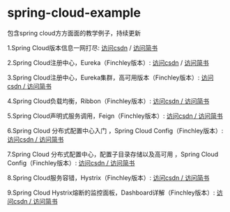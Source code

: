# spring-cloud-example
包含spring cloud方方面面的教学例子，持续更新 

1.Spring Cloud版本信息一网打尽:  <a href="https://blog.csdn.net/NDKHBWH/article/details/94437354">访问csdn<a/>
  /   <a href="https://www.jianshu.com/p/61d6b08c107c">访问简书<a/>
  
2.Spring Cloud注册中心，Eureka（Finchley版本）:  <a href="https://blog.csdn.net/NDKHBWH/article/details/94617964">访问csdn<a/>
  /   <a href="https://www.jianshu.com/p/ca07b9ee7212">访问简书<a/>
  
3.Spring Cloud注册中心，Eureka集群，高可用版本（Finchley版本）:  <a href="https://blog.csdn.net/NDKHBWH/article/details/94734211">访问csdn
  /   <a/><a href="https://www.jianshu.com/p/8748cbadcc01">访问简书<a/>
  
4.Spring Cloud负载均衡，Ribbon（Finchley版本）:  <a href="https://blog.csdn.net/NDKHBWH/article/details/95054675">访问csdn
  /   <a/><a href="https://www.jianshu.com/p/92d5f10c2a4a">访问简书<a/>
  
5.Spring Cloud声明式服务调用，Feign（Finchley版本）:  <a href="https://blog.csdn.net/NDKHBWH/article/details/95191806">访问csdn
  /   <a/><a href="https://www.jianshu.com/p/339af9cf2908">访问简书<a/>
    
6.Spring Cloud 分布式配置中心入门 ，Spring Cloud Config（Finchley版本）:  <a href="https://blog.csdn.net/NDKHBWH/article/details/95603603">访问csdn /   <a/><a href="https://www.jianshu.com/p/ffc401850af9">访问简书<a/>
  
7.Spring Cloud 分布式配置中心，配置子目录存储以及高可用 ，Spring Cloud Config（Finchley版本）:  <a href="https://blog.csdn.net/NDKHBWH/article/details/95940028">访问csdn /   <a/><a href="https://www.jianshu.com/p/d451d5ecb88a">访问简书<a/>
  
8.Spring Cloud服务容错，Hystrix（Finchley版本）:  <a href="https://blog.csdn.net/NDKHBWH/article/details/96280797">访问csdn /   <a/><a href="https://www.jianshu.com/p/a3d073495cb2">访问简书<a/>
 
9.Spring Cloud Hystrix熔断的监控面板，Dashboard详解（Finchley版本）:  <a href="https://blog.csdn.net/NDKHBWH/article/details/96475702">访问csdn /   <a/><a href="https://www.jianshu.com/p/88c582633696">访问简书<a/>
 
